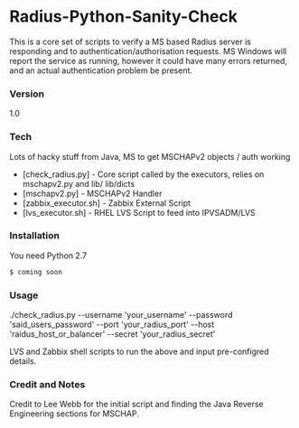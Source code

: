 # Radius-Python-Sanity-Check

This is a core set of scripts to verify a MS based Radius server is responding and to authentication/authorisation requests. MS Windows will report the service as running, however it could have many errors returned, and an actual authentication problem be present.
### Version
1.0

### Tech

Lots of hacky stuff from Java, MS to get MSCHAPv2 objects / auth working

* [check_radius.py] - Core script called by the executors, relies on mschapv2.py and lib/ lib/dicts
* [mschapv2.py] - MSCHAPv2 Handler
* [zabbix_executor.sh] - Zabbix External Script
* [lvs_executor.sh] - RHEL LVS Script to feed into IPVSADM/LVS

### Installation

You need Python 2.7

```sh
$ coming soon
```

### Usage 
./check_radius.py --username 'your_username' --password 'said_users_password' --port 'your_radius_port' --host 'raidus_host_or_balancer' --secret 'your_radius_secret'

LVS and Zabbix shell scripts to run the above and input pre-configred details. 

### Credit and Notes
Credit to Lee Webb for the initial script and finding the Java Reverse Engineering sections for MSCHAP. 
